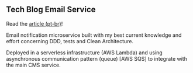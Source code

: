 ## Tech Blog Email Service

Read the [article <u>(pt-br)</u>](https://www.felipebarbosa.dev/artigos/comunicacao-assincrona-entre-microsservicos:-filas)!

Email notification microservice built with my best current knowledge and effort concerning DDD, tests and Clean Architecture.

Deployed in a serverless infrastructure (AWS Lambda) and using asynchronous communication pattern (queue) [AWS SQS] to integrate with the main CMS service.
